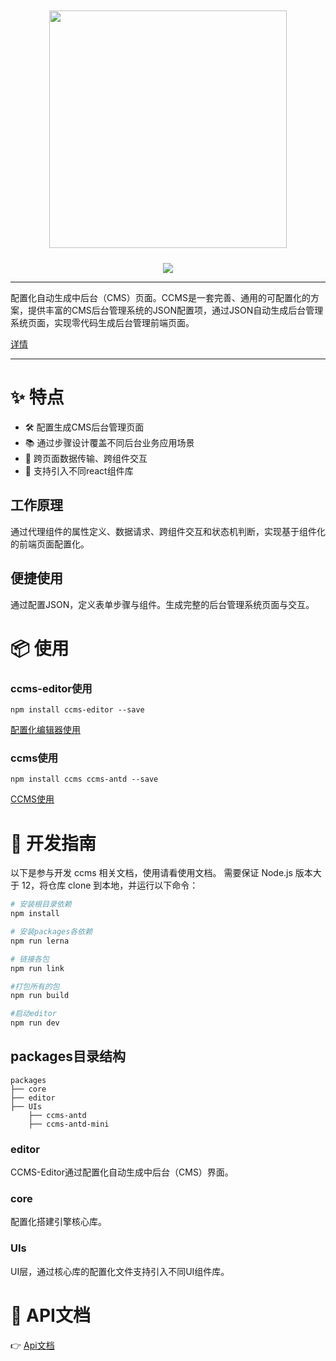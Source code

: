<div align="center">
    <img width="380" style="padding:10px 20px;" src="https://img13.360buyimg.com/imagetools/jfs/t1/194413/17/21815/10950/62442cb8Eabdd69af/3fab4136c307f89b.png">

![](https://img.shields.io/badge/license-MIT-blue) 
</div>
<hr/>
配置化自动生成中后台（CMS）页面。CCMS是一套完善、通用的可配置化的方案，提供丰富的CMS后台管理系统的JSON配置项，通过JSON自动生成后台管理系统页面，实现零代码生成后台管理前端页面。  

[详情](https://jd-orion.github.io/) 
<hr/>

# ✨  特点
- 🛠️ 配置生成CMS后台管理页面
- 📚 通过步骤设计覆盖不同后台业务应用场景
- 🏹 跨页面数据传输、跨组件交互
- 🎏 支持引入不同react组件库

## 工作原理
通过代理组件的属性定义、数据请求、跨组件交互和状态机判断，实现基于组件化的前端页面配置化。

## 便捷使用
通过配置JSON，定义表单步骤与组件。生成完整的后台管理系统页面与交互。

# 📦 使用
### ccms-editor使用
```
npm install ccms-editor --save
```
[配置化编辑器使用](https://www.npmjs.com/package/ccms-editor)
### ccms使用
```
npm install ccms ccms-antd --save
```

[CCMS使用](https://www.npmjs.com/package/ccms) 
# 📔  开发指南
以下是参与开发 ccms 相关文档，使用请看使用文档。
需要保证 Node.js 版本大于 12，将仓库 clone 到本地，并运行以下命令：

```sh
# 安装根目录依赖
npm install

# 安装packages各依赖
npm run lerna

# 链接各包
npm run link

#打包所有的包
npm run build

#启动editor
npm run dev

```
## packages目录结构

```tree
packages
├── core
├── editor
├── UIs
    ├── ccms-antd
    ├── ccms-antd-mini
```
### editor

CCMS-Editor通过配置化自动生成中后台（CMS）界面。

### core

配置化搭建引擎核心库。

### UIs

UI层，通过核心库的配置化文件支持引入不同UI组件库。

# 📖 API文档
👉 [Api文档]

[Api文档]:https://jd-orion.github.io/docs



